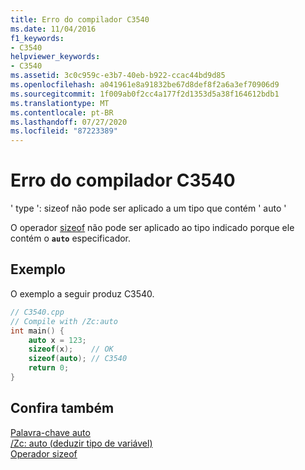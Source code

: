 ```yaml
---
title: Erro do compilador C3540
ms.date: 11/04/2016
f1_keywords:
- C3540
helpviewer_keywords:
- C3540
ms.assetid: 3c0c959c-e3b7-40eb-b922-ccac44bd9d85
ms.openlocfilehash: a041961e8a91832be67d8def8f2a6a3ef70906d9
ms.sourcegitcommit: 1f009ab0f2cc4a177f2d1353d5a38f164612bdb1
ms.translationtype: MT
ms.contentlocale: pt-BR
ms.lasthandoff: 07/27/2020
ms.locfileid: "87223389"
---
```

# <a name="compiler-error-c3540"></a>Erro do compilador C3540

' type ': sizeof não pode ser aplicado a um tipo que contém ' auto '

O operador [sizeof](../../cpp/sizeof-operator.md) não pode ser aplicado ao tipo indicado porque ele contém o **`auto`** especificador.

## <a name="example"></a>Exemplo

O exemplo a seguir produz C3540.

```cpp
// C3540.cpp
// Compile with /Zc:auto
int main() {
    auto x = 123;
    sizeof(x);    // OK
    sizeof(auto); // C3540
    return 0;
}
```

## <a name="see-also"></a>Confira também

[Palavra-chave auto](../../cpp/auto-keyword.md)<br/>
[/Zc: auto (deduzir tipo de variável)](../../build/reference/zc-auto-deduce-variable-type.md)<br/>
[Operador sizeof](../../cpp/sizeof-operator.md)

